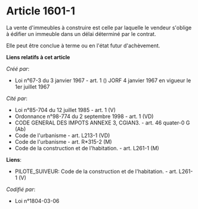 # Article 1601-1

La vente d'immeubles à construire est celle par laquelle le vendeur s'oblige à édifier un immeuble dans un délai déterminé
par le contrat.

Elle peut être conclue à terme ou en l'état futur d'achèvement.

**Liens relatifs à cet article**

_Créé par_:

  - Loi n°67-3 du 3 janvier 1967 - art. 1 () JORF 4 janvier 1967 en vigueur le 1er juillet 1967

_Cité par_:

  - Loi n°85-704 du 12 juillet 1985 - art. 1 (V)
  - Ordonnance n°98-774 du 2 septembre 1998 - art. 1 (VD)
  - CODE GENERAL DES IMPOTS ANNEXE 3, CGIAN3. - art. 46 quater-0 G (Ab)
  - Code de l'urbanisme - art. L213-1 (VD)
  - Code de l'urbanisme - art. R*315-2 (M)
  - Code de la construction et de l'habitation. - art. L261-1 (M)

**Liens**:

  - PILOTE_SUIVEUR: Code de la construction et de l'habitation. - art. L261-1 (V)

_Codifié par_:

  - Loi n°1804-03-06
